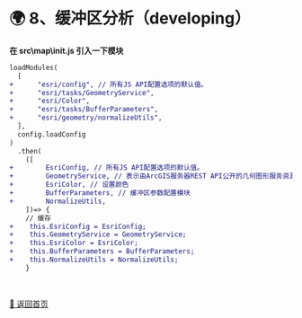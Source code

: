 # 🌍 8、缓冲区分析（developing）



**在 src\map\init.js 引入一下模块**

```diff
loadModules(
  [
+      "esri/config", // 所有JS API配置选项的默认值。
+      "esri/tasks/GeometryService",
+      "esri/Color",
+      "esri/tasks/BufferParameters", 
+      "esri/geometry/normalizeUtils",
  ],
  config.loadConfig
)
  .then(
    ([
+        EsriConfig, // 所有JS API配置选项的默认值。
+        GeometryService, // 表示由ArcGIS服务器REST API公开的几何图形服务资源。它用于对几何图形执行各种操作，如项目、简化、缓冲区和关系。
+        EsriColor, // 设置颜色
+        BufferParameters, // 缓冲区参数配置模块
+        NormalizeUtils,
    ])=> {
    // 缓存
+    this.EsriConfig = EsriConfig;
+    this.GeometryService = GeometryService;
+    this.EsriColor = EsriColor;
+    this.BufferParameters = BufferParameters;
+    this.NormalizeUtils = NormalizeUtils;
    }
```





<br>

[🚀 返回首页]( https://github.com/LuckRain7/arcgis-api-for-javascript-vue )

